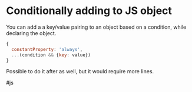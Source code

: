 # Conditionally adding to JS object

You can add a a key/value pairing to an object based on a condition, while declaring the object.

```js
{
  constantProperty: 'always',
  ...(condition && {key: value})
}
```

Possible to do it after as well, but it would require more lines.

#js